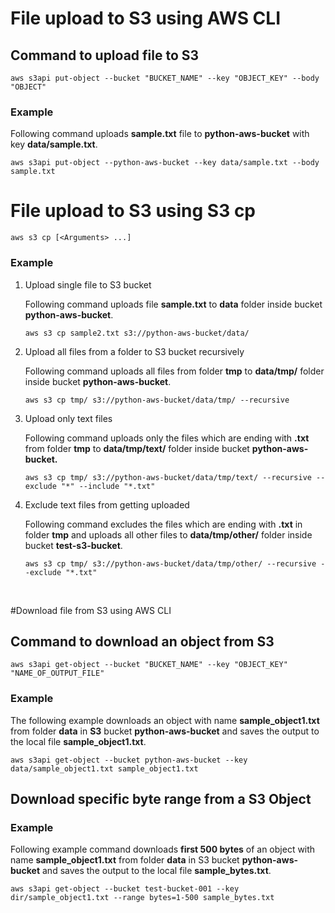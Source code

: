 # File upload to S3 using AWS CLI

## Command to upload file to S3 

``aws s3api put-object --bucket "BUCKET_NAME" --key "OBJECT_KEY" --body "OBJECT"``

### Example

Following command uploads **sample.txt** file to **python-aws-bucket** with key **data/sample.txt**.

``aws s3api put-object --python-aws-bucket --key data/sample.txt --body sample.txt``

# File upload to S3 using S3 cp

``aws s3 cp [<Arguments> ...]``

### Example

1. Upload single file to S3 bucket

   Following command uploads file **sample.txt** to **data** folder inside bucket **python-aws-bucket**.

   ``aws s3 cp sample2.txt s3://python-aws-bucket/data/``

2. Upload all files from a folder to S3 bucket recursively

   Following command uploads all files from folder **tmp** to **data/tmp/** folder inside bucket **python-aws-bucket**.

   ``aws s3 cp tmp/ s3://python-aws-bucket/data/tmp/ --recursive``

3. Upload only text files

   Following command uploads only the files which are ending with **.txt** from folder **tmp** to **data/tmp/text/** folder inside bucket **python-aws-bucket.**

   ``aws s3 cp tmp/ s3://python-aws-bucket/data/tmp/text/ --recursive --exclude "*" --include "*.txt"``

4. Exclude text files from getting uploaded

   Following command excludes the files which are ending with **.txt** in folder **tmp** and uploads all other files to **data/tmp/other/** folder inside bucket **test-s3-bucket**.

   ````
   aws s3 cp tmp/ s3://python-aws-bucket/data/tmp/other/ --recursive --exclude "*.txt"
   ````

   ​

#Download file from S3 using AWS CLI

## Command to download an object from S3 

````
aws s3api get-object --bucket "BUCKET_NAME" --key "OBJECT_KEY" "NAME_OF_OUTPUT_FILE"
````

### Example

The following example downloads an object with name **sample_object1.txt** from folder **data** in **S3** bucket **python-aws-bucket** and saves the output to the local file **sample_object1.txt**.

````
aws s3api get-object --bucket python-aws-bucket --key data/sample_object1.txt sample_object1.txt
````

## Download specific byte range from a S3 Object

### Example

Following example command downloads **first 500 bytes** of an object with name **sample_object1.txt** from folder **data** in S3 bucket **python-aws-bucket** and saves the output to the local file **sample_bytes.txt**.

``aws s3api get-object --bucket test-bucket-001 --key dir/sample_object1.txt --range bytes=1-500 sample_bytes.txt``











